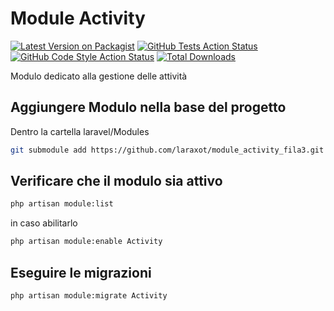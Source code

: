 # Module Activity
[![Latest Version on Packagist](https://img.shields.io/packagist/v/laraxot/module_activity_fila3.svg?style=flat-square)](https://packagist.org/packages/laraxot/module_activity_fila3)
[![GitHub Tests Action Status](https://img.shields.io/github/workflow/status/laraxot/module_activity_fila3/run-tests?label=tests)](https://github.com/laraxot/module_activity_fila3/actions?query=workflow%3Arun-tests+branch%3Amain)
[![GitHub Code Style Action Status](https://img.shields.io/github/workflow/status/laraxot/module_activity_fila3/Check%20&%20fix%20styling?label=code%20style)](https://github.com/laraxot/module_activity_fila3/actions?query=workflow%3A"Check+%26+fix+styling"+branch%3Amain)
[![Total Downloads](https://img.shields.io/packagist/dt/laraxot/module_activity_fila3.svg?style=flat-square)](https://packagist.org/packages/laraxot/module_activity_fila3)

Modulo dedicato alla gestione delle attività

## Aggiungere Modulo nella base del progetto
Dentro la cartella laravel/Modules

```bash
git submodule add https://github.com/laraxot/module_activity_fila3.git Activity
```

## Verificare che il modulo sia attivo
```bash
php artisan module:list
```
in caso abilitarlo
```bash
php artisan module:enable Activity
```

## Eseguire le migrazioni
```bash
php artisan module:migrate Activity
```
